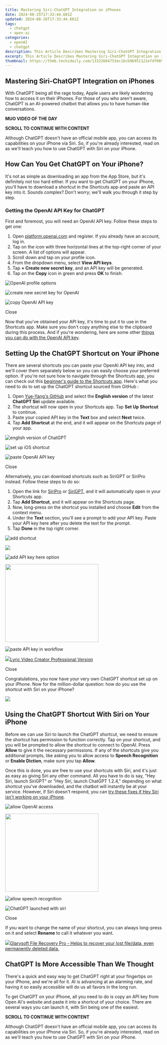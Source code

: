 ```yaml
---
title: Mastering Siri-ChatGPT Integration on iPhones
date: 2024-08-25T17:33:44.601Z
updated: 2024-08-26T17:33:44.601Z
tags:
  - chatgpt
  - open-ai
categories:
  - openAI
  - chatgpt
description: This Article Describes Mastering Siri-ChatGPT Integration on iPhones
excerpt: This Article Describes Mastering Siri-ChatGPT Integration on iPhones
thumbnail: https://thmb.techidaily.com/13322664753ec1bcb9b951122efdf005d8bc61a3a13c44fac0ae0c8584b8720e.jpg
---
```


## Mastering Siri-ChatGPT Integration on iPhones

 With ChatGPT being all the rage today, Apple users are likely wondering how to access it on their iPhones. For those of you who aren't aware, ChatGPT is an AI-powered chatbot that allows you to have human-like conversations.

**MUO VIDEO OF THE DAY**

**SCROLL TO CONTINUE WITH CONTENT**

 Although ChatGPT doesn't have an official mobile app, you can access its capabilities on your iPhone via Siri. So, if you're already interested, read on as we'll teach you how to use ChatGPT with Siri on your iPhone.

## How Can You Get ChatGPT on Your iPhone?

 It's not as simple as downloading an app from the App Store, but it's definitely not too hard either. If you want to get ChatGPT on your iPhone, you'll have to download a shortcut in the Shortcuts app and paste an API key into it. Sounds complex? Don't worry; we'll walk you through it step by step.

### Getting the OpenAI API Key for ChatGPT

 First and foremost, you will need an OpenAI API key. Follow these steps to get one:

1. Open [platform.openai.com](https://auth0.openai.com/u/login/identifier?state=hKFo2SBrQS1NMU1EMzFMSTNJdTc2RWJialpPX1VOX3NhYUwwTKFur3VuaXZlcnNhbC1sb2dpbqN0aWTZIHB1b0dyNk9aazZQMlhvdHo4QXM0SU9YTjRtbzUtc1J6o2NpZNkgRFJpdnNubTJNdTQyVDNLT3BxZHR3QjNOWXZpSFl6d0Q) and register. If you already have an account, log in.
2. Tap on the icon with three horizontal lines at the top-right corner of your screen. A list of options will appear.
3. Scroll down and tap on your profile icon.
4. From the dropdown menu, select **View API keys**.
5. Tap **\+ Create new secret key**, and an API key will be generated.
6. Tap on the **Copy** icon in green and press **OK** to finish.

![OpenAI profile options](https://static1.makeuseofimages.com/wordpress/wp-content/uploads/2023/03/openai-profile-options.jpg)

![create new secret key for OpenAI](https://static1.makeuseofimages.com/wordpress/wp-content/uploads/2023/03/create-new-secret-key.jpg)

![copy OpenAI API key](https://static1.makeuseofimages.com/wordpress/wp-content/uploads/2023/03/copy-api-key.jpg)

Close

 Now that you've obtained your API key, it's time to put it to use in the Shortcuts app. Make sure you don't copy anything else to the clipboard during this process. And if you're wondering, here are some other [things you can do with the OpenAI API key](http://www.makeuseof.com/openai-api-guide-what-can-you-do/).

## Setting Up the ChatGPT Shortcut on Your iPhone

 There are several shortcuts you can paste your OpenAI API key into, and we'll cover them separately below so you can easily choose your preferred option. If you're not sure how to navigate through the Shortcuts app, you can check out this [beginner's guide to the Shortcuts app](https://www.makeuseof.com/mastering-the-ios-shortcuts-app/). Here's what you need to do to set up the ChatGPT shortcut sourced from GitHub :

1. Open [Yue-Yang's GitHub](https://github.com/Yue-Yang/ChatGPT-Siri) and select the **English version** of the latest **ChatGPT Siri** update available.
2. The shortcut will now open in your Shortcuts app. Tap **Set Up Shortcut** to continue.
3. Paste your copied API key in the **Text** box and select **Next** twice.
4. Tap **Add Shortcut** at the end, and it will appear on the Shortcuts page of your app.

![english version of ChatGPT](https://static1.makeuseofimages.com/wordpress/wp-content/uploads/2023/03/english-version-chatgpt.jpg)

![set up iOS shortcut](https://static1.makeuseofimages.com/wordpress/wp-content/uploads/2023/03/set-up-shortcut.jpg)

![paste OpenAI API key](https://static1.makeuseofimages.com/wordpress/wp-content/uploads/2023/03/paste-api-key.jpg)

Close

 Alternatively, you can download shortcuts such as SiriGPT or SiriPro instead. Follow these steps to do so:

1. Open the link for [SiriPro](https://www.icloud.com/shortcuts/e3b3a71269364bbd9cadef9c7fefbba0) or [SiriGPT](https://www.icloud.com/shortcuts/18cd4aad0abe4b4ebcc03ef3b4d0dc40), and it will automatically open in your Shortcuts app.
2. Tap **Add Shortcut**, and it will appear on the Shortcuts page.
3. Now, long-press on the shortcut you installed and choose **Edit** from the context menu.
4. Under the **Text** section, you'll see a prompt to add your API key. Paste your API key here after you delete the text for the prompt.
5. Tap **Done** in the top right corner.

![add shortcut](https://static1.makeuseofimages.com/wordpress/wp-content/uploads/2023/03/add-shortcut.jpg)

<!-- affiliate ads begin -->
<a href="https://store.movavi.com/affiliate.php?ACCOUNT=MOVAVI&AFFILIATE=108875&PATH=https%3A%2F%2Fwww.movavi.com%3FAFFILIATE%3D108875%26RESOURCE%3DMovavi%2BVideo%2BEditor%2Bbox"><img src="https://mcusercontent.com/0885a03ded3d480dca9287f12/images/6d3207fd-9f15-4c21-f0ad-59c68e6a7e2a.png" border="0"></a>
<!-- affiliate ads end -->
![add API key here option](https://static1.makeuseofimages.com/wordpress/wp-content/uploads/2023/03/add-api-key-here-option.jpg)

<!-- affiliate ads begin -->
<a href="https://homestyler.sjv.io/c/5597632/2044747/22993" target="_top" id="2044747"><img src="//a.impactradius-go.com/display-ad/22993-2044747" border="0" alt="" width="300" height="250"/></a><img height="0" width="0" src="https://imp.pxf.io/i/5597632/2044747/22993" style="position:absolute;visibility:hidden;" border="0" />
<!-- affiliate ads end -->
![paste API key in workflow](https://static1.makeuseofimages.com/wordpress/wp-content/uploads/2023/03/paste-api-key-in-workflow.jpg)

<!-- affiliate ads begin -->
<a href="https://secure.2checkout.com/order/checkout.php?PRODS=11224199&QTY=1&AFFILIATE=108875&CART=1"><img src="https://secure.avangate.com/images/merchant/e09fdffe648a30658a9657bbed7b2388/products/copy_boxshot_lyricvideo.png" border="0">Lyric Video Creator Professional Version</a>
<!-- affiliate ads end -->
Close

 Congratulations, you now have your very own ChatGPT shortcut set up on your iPhone. Now for the million-dollar question: how do you use the shortcut with Siri on your iPhone?

<!-- affiliate ads begin -->
<a href="https://store.iobit.com/order/checkout.php?PRODS=4596923&QTY=1&AFFILIATE=108875&CART=1"><img src="https://secure.avangate.com/images/merchant/184260348236f9554fe9375772ff966e/ascscan_468X60.png" border="0"></a>
<!-- affiliate ads end -->
## Using the ChatGPT Shortcut With Siri on Your iPhone

 Before we can use Siri to launch the ChatGPT shortcut, we need to ensure the shortcut has permission to function correctly. Tap on your shortcut, and you will be prompted to allow the shortcut to connect to OpenAI. Press **Allow** to give it the necessary permissions. If any of the shortcuts give you additional prompts, like asking you to allow access to **Speech Recognition** or **Enable Diction**, make sure you tap **Allow**.

 Once this is done, you are free to use your shortcuts with Siri, and it's just as easy as giving Siri any other command. All you have to do is say, "Hey Siri, launch SiriGPT" or "Hey Siri, launch ChatGPT 1.2.4," depending on what shortcut you've downloaded, and the chatbot will instantly be at your service. However, if Siri doesn't respond, you can [try these fixes if Hey Siri isn't working on your iPhone](https://www.makeuseof.com/hey-siri-not-working-iphone-how-to-fix/).

![allow OpenAI access](https://static1.makeuseofimages.com/wordpress/wp-content/uploads/2023/03/allow-openai-access.jpg)

<!-- affiliate ads begin -->
<a href="https://dhgate.sjv.io/c/5597632/1678785/12108" target="_top" id="1678785"><img src="//a.impactradius-go.com/display-ad/12108-1678785" border="0" alt="" width="300" height="250"/></a>
<!-- affiliate ads end -->
![allow speech recognition](https://static1.makeuseofimages.com/wordpress/wp-content/uploads/2023/03/allow-speech-recognition.jpg)

![ChatGPT launched with siri](https://static1.makeuseofimages.com/wordpress/wp-content/uploads/2023/03/chatgpt-launched-with-siri.jpg)

Close

 If you want to change the name of your shortcut, you can always long-press on it and select **Rename** to call it whatever you want.

<!-- affiliate ads begin -->
<a href="https://order.glarysoft.com/order/checkout.php?PRODS=35408920&QTY=1&AFFILIATE=108875&CART=1"><img src="https://secure.avangate.com/images/merchant/6734fa703f6633ab896eecbdfad8953a/products/FR-200-1.png" border="0">Glarysoft File Recovery Pro - Helps to recover your lost file/data, even permanently deleted data. </a>
<!-- affiliate ads end -->
## ChatGPT Is More Accessible Than We Thought

 There's a quick and easy way to get ChatGPT right at your fingertips on your iPhone, and we're all for it. AI is advancing at an alarming rate, and having it so easily accessible will do us all favors in the long run.

 To get ChatGPT on your iPhone, all you need to do is copy an API key from Open AI's website and paste it into a shortcut of your choice. There are several ways you can launch it, with Siri being one of the easiest.

**SCROLL TO CONTINUE WITH CONTENT**

 Although ChatGPT doesn't have an official mobile app, you can access its capabilities on your iPhone via Siri. So, if you're already interested, read on as we'll teach you how to use ChatGPT with Siri on your iPhone.


<ins class="adsbygoogle"
     style="display:block"
     data-ad-format="autorelaxed"
     data-ad-client="ca-pub-7571918770474297"
     data-ad-slot="1223367746"></ins>



<ins class="adsbygoogle"
     style="display:block"
     data-ad-client="ca-pub-7571918770474297"
     data-ad-slot="8358498916"
     data-ad-format="auto"
     data-full-width-responsive="true"></ins>


